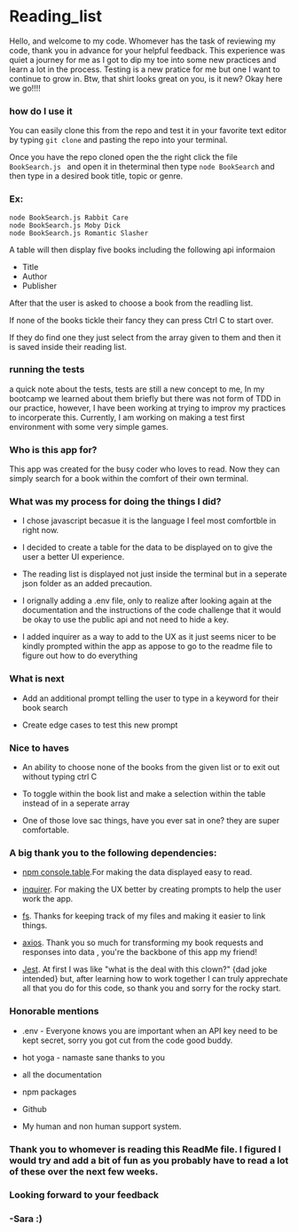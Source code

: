 # Reading_list

 Hello, and welcome to my code. Whomever has the task of reviewing my code, thank you in advance for your helpful feedback. This experience was quiet a journey for me as I got to dip my toe into some new practices and learn a lot in the process. Testing is a new pratice for me but one I want to continue to grow in. Btw, that shirt looks great on you, is it new? Okay here we go!!!!

### how do I use it

You can easily clone this from the repo and test it in your favorite text editor by typing `git clone` and pasting the repo into your terminal.

Once you have the repo cloned open the the right click the file `BookSearch.js ` and open it in theterminal then type 
`node BookSearch` and then type in a desired book title, topic or genre.
### Ex:
```
node BookSearch.js Rabbit Care
node BookSearch.js Moby Dick
node BookSearch.js Romantic Slasher 
```
A table will then display five books including the following api informaion

* Title
* Author
* Publisher

After that the user is asked to choose a book from the readling list.

If none of the books tickle their fancy they can press Ctrl C to start over.

If they do find one they just select from the array given to them and then it is saved inside their reading list.

### running the tests
a quick note about the tests, tests are still a new concept to me, In my bootcamp we learned about them briefly but there was not form of TDD in our practice, however, I have been working at trying to improv my practices to incorperate this. Currently, I am working on making a test first environment with some very simple games.


### Who is this app for?

This app was created for the busy coder who loves to read. Now they can simply search for a book within the comfort of their own terminal. 

### What was my process for doing the things I did?

* I chose javascript becasue it is the language I feel most comfortble in right now. 

* I decided to create a table for the data to be displayed on to give the user a better UI experience.

* The reading list is displayed not just inside the terminal but in a seperate json folder as an added precaution.

* I orignally adding a .env file, only to realize after looking again at the documentation and the instructions of the code challenge that it would be okay to use the public api and not need to hide a key. 

* I added inquirer as a way to add to the UX as it just seems nicer to be kindly prompted within the app as appose to go to the readme file to figure out how to do everything

### What is next

* Add an additional prompt telling the user to type in a keyword for their book search

* Create edge cases to test this new prompt

### Nice to haves

* An ability to choose none of the books from the given list or to exit out without typing ctrl C

* To toggle within the book list and make a selection within the table instead of in a seperate array

* One of those love sac things, have you ever sat in one? they are super comfortable.


### A big thank you to the following dependencies:

* [npm console.table](https://www.npmjs.com/package/console.table).For making the data displayed easy to read. 

* [inquirer](https://www.npmjs.com/package/inquirer). For making the UX better by creating prompts to help the user work the app.

* [fs](https://www.npmjs.com/package/file-system). Thanks for keeping track of my files and making it easier to link things.

* [axios](https://www.npmjs.com/package/axios). Thank you so much for transforming my book requests and responses into data , you're the backbone of this app my friend!

* [Jest](https://jestjs.io/). At first I was like "what is the deal with this clown?" {dad joke intended} but, after learning how to work together I can truly apprechate all that you do for this code, so thank you and sorry for the rocky start.



### Honorable mentions

* .env - Everyone knows you are important when an API key need to be kept secret, sorry you got cut from the code good buddy.

* hot yoga - namaste sane thanks to you

* all the documentation

* npm packages

* Github

* My human and non human support system.

### Thank you to whomever is reading this ReadMe file. I figured I would try and add a bit of fun as you probably have to read a lot of these over the next few weeks. 
### Looking forward to your feedback

### -Sara :)




